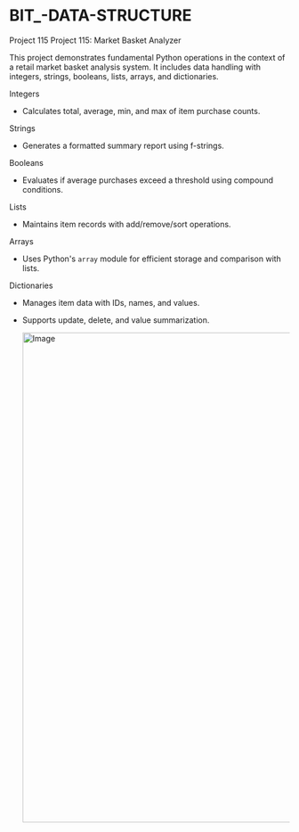 # BIT_-DATA-STRUCTURE
Project 115
Project 115: Market Basket Analyzer

This project demonstrates fundamental Python operations in the context of a retail market basket analysis system. It includes data handling with integers, strings, booleans, lists, arrays, and dictionaries.

 Integers
- Calculates total, average, min, and max of item purchase counts.

 Strings
- Generates a formatted summary report using f-strings.

 Booleans
- Evaluates if average purchases exceed a threshold using compound conditions.

 Lists
- Maintains item records with add/remove/sort operations.

 Arrays
- Uses Python's `array` module for efficient storage and comparison with lists.

 Dictionaries
- Manages item data with IDs, names, and values.
- Supports update, delete, and value summarization.

  <img width="1447" height="879" alt="Image" src="https://github.com/user-attachments/assets/c73fe315-e66e-4915-9425-deb83114b7ad" />
